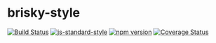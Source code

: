 # brisky-style
<!-- VDOC.badges travis; standard; npm; coveralls -->
<!-- DON'T EDIT THIS SECTION (including comments), INSTEAD RE-RUN `vdoc` TO UPDATE -->
[![Build Status](https://travis-ci.org/vigour-io/brisky-style.svg?branch=master)](https://travis-ci.org/vigour-io/brisky-style)
[![js-standard-style](https://img.shields.io/badge/code%20style-standard-brightgreen.svg)](http://standardjs.com/)
[![npm version](https://badge.fury.io/js/brisky-style.svg)](https://badge.fury.io/js/brisky-style)
[![Coverage Status](https://coveralls.io/repos/github/vigour-io/brisky-style/badge.svg?branch=master)](https://coveralls.io/github/vigour-io/brisky-style?branch=master)

<!-- VDOC END -->
